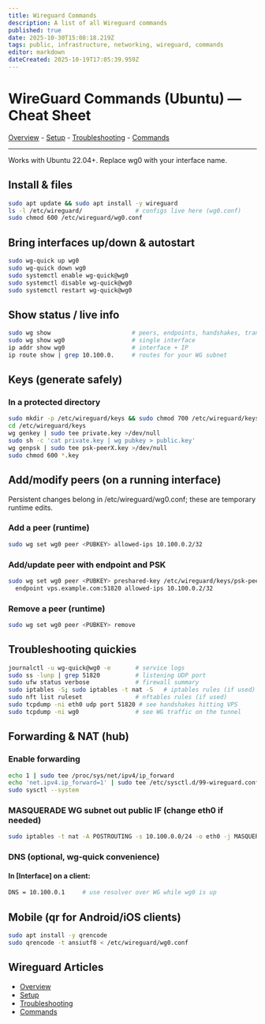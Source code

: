 ```yaml
---
title: Wireguard Commands
description: A list of all Wireguard commands
published: true
date: 2025-10-30T15:08:18.219Z
tags: public, infrastructure, networking, wireguard, commands
editor: markdown
dateCreated: 2025-10-19T17:05:39.959Z
---
```


# WireGuard Commands (Ubuntu) — Cheat Sheet
[Overview](/public/infrastructure/networking/wireguard) - [Setup](/public/infrastructure/networking/wireguard/setup) - [Troubleshooting](/public/infrastructure/networking/wireguard/troubleshooting) - [Commands](/public/infrastructure/networking/wireguard/commands)

---

Works with Ubuntu 22.04+. Replace wg0 with your interface name.

## Install & files
```bash
sudo apt update && sudo apt install -y wireguard
ls -l /etc/wireguard/               # configs live here (wg0.conf)
sudo chmod 600 /etc/wireguard/wg0.conf
```
## Bring interfaces up/down & autostart
```bash
sudo wg-quick up wg0
sudo wg-quick down wg0
sudo systemctl enable wg-quick@wg0
sudo systemctl disable wg-quick@wg0
sudo systemctl restart wg-quick@wg0
```

## Show status / live info
```bash
sudo wg show                       # peers, endpoints, handshakes, transfer
sudo wg show wg0                   # single interface
ip addr show wg0                   # interface + IP
ip route show | grep 10.100.0.     # routes for your WG subnet
```

## Keys (generate safely)
### In a protected directory
```bash
sudo mkdir -p /etc/wireguard/keys && sudo chmod 700 /etc/wireguard/keys
cd /etc/wireguard/keys
wg genkey | sudo tee private.key >/dev/null
sudo sh -c 'cat private.key | wg pubkey > public.key'
wg genpsk | sudo tee psk-peerX.key >/dev/null
sudo chmod 600 *.key
```
## Add/modify peers (on a running interface)
Persistent changes belong in /etc/wireguard/wg0.conf; these are temporary runtime edits.

### Add a peer (runtime)
```bash
sudo wg set wg0 peer <PUBKEY> allowed-ips 10.100.0.2/32
```
### Add/update peer with endpoint and PSK
```bash
sudo wg set wg0 peer <PUBKEY> preshared-key /etc/wireguard/keys/psk-peer2.key \
  endpoint vps.example.com:51820 allowed-ips 10.100.0.2/32
```
### Remove a peer (runtime)
```bash
sudo wg set wg0 peer <PUBKEY> remove
```

## Troubleshooting quickies
```bash
journalctl -u wg-quick@wg0 -e       # service logs
sudo ss -lunp | grep 51820          # listening UDP port
sudo ufw status verbose             # firewall summary
sudo iptables -S; sudo iptables -t nat -S   # iptables rules (if used)
sudo nft list ruleset               # nftables rules (if used)
sudo tcpdump -ni eth0 udp port 51820 # see handshakes hitting VPS
sudo tcpdump -ni wg0                # see WG traffic on the tunnel
```
## Forwarding & NAT (hub)
### Enable forwarding
```bash
echo 1 | sudo tee /proc/sys/net/ipv4/ip_forward
echo 'net.ipv4.ip_forward=1' | sudo tee /etc/sysctl.d/99-wireguard.conf
sudo sysctl --system
```
### MASQUERADE WG subnet out public IF (change eth0 if needed)
```bash
sudo iptables -t nat -A POSTROUTING -s 10.100.0.0/24 -o eth0 -j MASQUERADE
```
### DNS (optional, wg-quick convenience)
#### In [Interface] on a client:
```bash
DNS = 10.100.0.1     # use resolver over WG while wg0 is up
```
## Mobile (qr for Android/iOS clients)
```bash
sudo apt install -y qrencode
sudo qrencode -t ansiutf8 < /etc/wireguard/wg0.conf
``` 
## Wireguard Articles
* [Overview](/public/infrastructure/networking/wireguard)
* [Setup](/public/infrastructure/networking/wireguard/setup)
* [Troubleshooting](/public/infrastructure/networking/wireguard/troubleshooting)
* [Commands](/public/infrastructure/networking/wireguard/commands)
